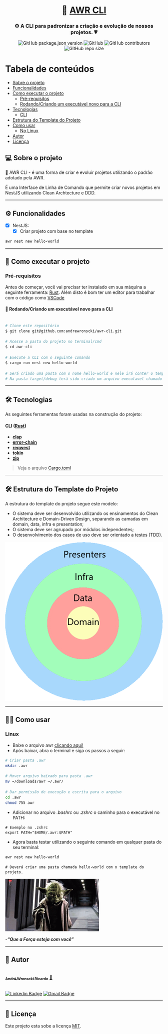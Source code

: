 <h1 align="center">
     🤖 <a href="#" alt="site do places"> AWR CLI</a>
</h1>

<h3 align="center">
    ⚙️ A CLI para padronizar a criação e evolução de nossos projetos. 💗
</h3>

<div align="center">
<p align="center">
<a><img alt="GitHub package.json version" src="https://img.shields.io/github/package-json/v/andrewronscki/places-serverside"></a>
<a><img alt="GitHub" src="https://img.shields.io/github/license/andrewronscki/places-serverside"></a>
<a><img alt="GitHub contributors" src="https://img.shields.io/github/contributors/andrewronscki/places-serverside"></a>
<a><img alt="GitHub repo size" src="https://img.shields.io/github/repo-size/andrewronscki/places-serverside"></a>
</p>
</div>

Tabela de conteúdos
=================
<!--ts-->
   * [Sobre o projeto](#-sobre-o-projeto)
   * [Funcionalidades](#%EF%B8%8F-funcionalidades)
   * [Como executar o projeto](#-como-executar-o-projeto)
     * [Pré-requisitos](#pré-requisitos)
     * [Rodando/Criando um executável novo para a CLI](#-rodandocriando-um-executável-novo-para-a-cli)
   * [Tecnologias](#-tecnologias)
     * [CLI](#cli-rust)
   * [Estrutura do Template do Projeto](#-estrutura-do-template-do-projeto)
   * [Como usar](#-como-usar)
     * [No Linux](#linux)
   * [Autor](#-autor)
   * [Licença](#-licença)
<!--te-->


## 💻 Sobre o projeto

🤖 AWR CLI - é uma forma de criar e evoluir projetos utilizando o padrão adotado pela AWR.

É uma Interface de Linha de Comando que permite criar novos projetos em NestJS utilizando Clean Archtecture e DDD.

---

## ⚙️ Funcionalidades

- [x] NestJS:
  - [x] Criar projeto com base no template
```bash
awr nest new hello-world
```

---

## 🚀 Como executar o projeto

### Pré-requisitos

Antes de começar, você vai precisar ter instalado em sua máquina a seguinte ferramenta:
[Rust](https://rustup.rs/).
Além disto é bom ter um editor para trabalhar com o código como [VSCode](https://code.visualstudio.com/)

#### 🎲 Rodando/Criando um executável novo para a CLI

```bash

# Clone este repositório
$ git clone git@github.com:andrewronscki/awr-cli.git

# Acesse a pasta do projeto no terminal/cmd
$ cd awr-cli

# Execute a CLI com o seguinte comando
$ cargo run nest new hello-world

# Será criado uma pasta com o nome hello-world e nele irá conter o template do projeto
# Na pasta target/debug terá sido criado um arquivo executavel chamado awr, rodando no windows ele criará um executável chamado awr.exe

```

---

## 🛠 Tecnologias

As seguintes ferramentas foram usadas na construção do projeto:

#### [](https://github.com/andrewronscki/awr-cli)**CLI** ([Rust](https://www.rust-lang.org/pt-BR))
-   **[clap](https://docs.rs/crate/clap/4.0.32)**
-   **[error-chain](https://docs.rs/crate/error-chain/0.12.4)**
-   **[reqwest](https://docs.rs/crate/reqwest/0.11.13)**
-   **[tokio](https://docs.rs/crate/tokio/1.24.1)**
-   **[zip](https://docs.rs/crate/zip/0.6.3)**

> Veja o arquivo  [Cargo.toml](https://github.com/andrewronscki/awr-cli/blob/main/Cargo.toml)

---

## 🛠 Estrutura do Template do Projeto
A estrutura do template do projeto segue este modelo:
- O sistema deve ser desenvolvido utilizando os ensinamentos do Clean Architecture e Domain-Driven Design, separando as camadas em domain, data, infra e presentation;
- O sistema deve ser agrupado por módulos independentes;
- O desenvolvimento dos casos de uso deve ser orientado a testes (TDD).

<div align="center">
  <img alt="Arquitetura da Api" src="./arquitetura-software.png">
</div>

---

## 👨‍💻 Como usar
### Linux
- Baixe o arquivo awr <a href="https://github.com/andrewronscki/awr-cli/blob/main/awr" target="_blank">clicando aqui!</a>
- Após baixar, abra o terminal e siga os passos a seguir:
```bash
# Criar pasta .awr
mkdir .awr

# Mover arquivo baixado para pasta .awr
mv ~/downloads/awr ~/.awr/

# Dar permissão de execução e escrita para o arquivo
cd .awr
chmod 755 awr
```
- Adicionar no arquivo *.bashrc* ou *.zshrc* o caminho para o executável no PATH:
```
# Exemplo no .zshrc
export PATH="$HOME/.awr:$PATH"
```
- Agora basta testar utilizando o seguinte comando em qualquer pasta do seu terminal:
```
awr nest new hello-world

# Deverá criar uma pasta chamada hello-world com o template do projeto.
```
<img src="https://github.com/andrewronscki/awr-cli/blob/main/yoda.gif" width="300px;" alt="Mestre Yoda"/>
<br />

-***“Que a Força esteja com você”***

---

## 🦸 Autor

<a href="https://andrewronscki.com">
 <img style="border-radius: 50%;" src="https://avatars.githubusercontent.com/u/32884775?v=4" width="100px;" alt=""/>
 <br />
 <sub><b>André Wronscki Ricardo</b></sub></a> <a href="https://andrewronscki.com" title="André Wronscki">🚀</a>
 <br />
 <br />


[![Linkedin Badge](https://img.shields.io/badge/-André-blue?style=flat-square&logo=Linkedin&logoColor=white&link=https://www.linkedin.com/in/andr%C3%A9-wronscki-ricardo-13694bb7/)](https://www.linkedin.com/in/andr%C3%A9-wronscki-ricardo-13694bb7/)
[![Gmail Badge](https://img.shields.io/badge/-andrewronscki@gmail.com-c14438?style=flat-square&logo=Gmail&logoColor=white&link=mailto:andrewronscki@gmail.com)](mailto:andrewronscki@gmail.com)

---

## 📝 Licença

Este projeto esta sobe a licença [MIT](./LICENSE.md).

